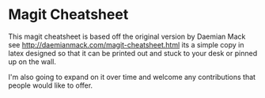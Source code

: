 Magit Cheatsheet
================

This magit cheatsheet is based off the original version by Daemian Mack
see http://daemianmack.com/magit-cheatsheet.html its a simple copy in
latex designed so that it can be printed out and stuck to your desk or
pinned up on the wall. 

I'm also going to expand on it over time and welcome any contributions
that people would like to offer. 
